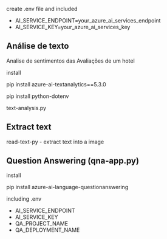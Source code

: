 create .env file 
and included
- AI_SERVICE_ENDPOINT=your_azure_ai_services_endpoint
- AI_SERVICE_KEY=your_azure_ai_services_key

Análise de texto 
----
Analise de sentimentos das Avaliações de um hotel

install 

pip install azure-ai-textanalytics==5.3.0

pip install python-dotenv

text-analysis.py

Extract text
----

read-text-py - extract text into a image

Question Answering (qna-app.py)
------
install

pip install azure-ai-language-questionanswering

including .env
- AI_SERVICE_ENDPOINT
- AI_SERVICE_KEY
- QA_PROJECT_NAME
- QA_DEPLOYMENT_NAME



